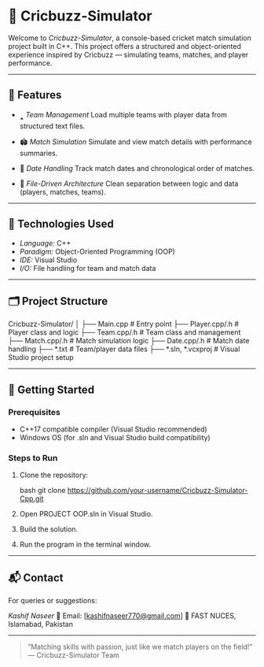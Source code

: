 # 🏏 Cricbuzz-Simulator

Welcome to *Cricbuzz-Simulator*, a console-based cricket match simulation project built in C++. This project offers a structured and object-oriented experience inspired by Cricbuzz — simulating teams, matches, and player performance.

---

## 📌 Features

* 🢑 *Team Management*
  Load multiple teams with player data from structured text files.

* 🏟 *Match Simulation*
  Simulate and view match details with performance summaries.

* 📅 *Date Handling*
  Track match dates and chronological order of matches.

* 📄 *File-Driven Architecture*
  Clean separation between logic and data (players, matches, teams).

---

## 🔧 Technologies Used

* *Language:* C++
* *Paradigm:* Object-Oriented Programming (OOP)
* *IDE:* Visual Studio
* *I/O:* File handling for team and match data

---

## 🗂 Project Structure


Cricbuzz-Simulator/
│
├── Main.cpp            # Entry point
├── Player.cpp/.h       # Player class and logic
├── Team.cpp/.h         # Team class and management
├── Match.cpp/.h        # Match simulation logic
├── Date.cpp/.h         # Match date handling
├── *.txt               # Team/player data files
├── *.sln, *.vcxproj    # Visual Studio project setup


---

## 🚀 Getting Started

### Prerequisites

* C++17 compatible compiler (Visual Studio recommended)
* Windows OS (for .sln and Visual Studio build compatibility)

### Steps to Run

1. Clone the repository:

   bash
   git clone https://github.com/your-username/Cricbuzz-Simulator-Cpp.git
   

2. Open PROJECT OOP.sln in Visual Studio.

3. Build the solution.

4. Run the program in the terminal window.

---

## 📬 Contact

For queries or suggestions:

*Kashif Naseer*
📧 Email: [kashifnaseer770@gmail.com]
📍 FAST NUCES, Islamabad, Pakistan

---

> “Matching skills with passion, just like we match players on the field!”
> — Cricbuzz-Simulator Team
